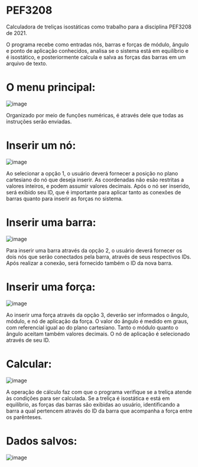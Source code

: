 # PEF3208
Calculadora de treliças isostáticas como trabalho para a disciplina PEF3208 de 2021.

O programa recebe como entradas nós, barras e forças de módulo, ângulo e ponto de aplicação conhecidos, analisa se o sistema está em equilíbrio e é isostático, e posteriormente calcula e salva as forças das barras em um arquivo de texto.

# O menu principal:
![image](https://user-images.githubusercontent.com/87289234/125497607-fcec2192-df79-4c69-9a85-3f8efbddd193.png)

Organizado por meio de funções numéricas, é através dele que todas as instruções serão enviadas.

# Inserir um nó:
![image](https://user-images.githubusercontent.com/87289234/125498045-9f981379-8bfc-4e81-b70b-5bbbd86dc409.png)

Ao selecionar a opção 1, o usuário deverá fornecer a posição no plano cartesiano do nó que deseja inserir. As coordenadas não esão restritas a valores inteiros, e podem assumir valores decimais. Após o nó ser inserido, será exibido seu ID, que é importante para aplicar tanto as conexões de barras quanto para inserir as forças no sistema.

# Inserir uma barra:
![image](https://user-images.githubusercontent.com/87289234/125498637-20538c48-7262-4e01-8f4c-374767aa3523.png)

Para inserir uma barra através da opção 2, o usuário deverá fornecer os dois nós que serão conectados pela barra, através de seus respectivos IDs. Após realizar a conexão, será fornecido também o ID da nova barra.

# Inserir uma força:
![image](https://user-images.githubusercontent.com/87289234/125499022-e74c9298-88df-458d-88c2-eebef55cf0b5.png)

Ao inserir uma força através da opção 3, deverão ser informados o ângulo, módulo, e nó de aplicação da força. O valor do ângulo é medido em graus, com referencial igual ao do plano cartesiano. Tanto o módulo quanto o ângulo aceitam também valores decimais. O nó de aplicação é selecionado através de seu ID.

# Calcular:
![image](https://user-images.githubusercontent.com/87289234/125500222-6c2a270f-4912-4bb4-9bc8-4a5d6872bddf.png)

A operação de cálculo faz com que o programa verifique se a treliça atende às condições para ser calculada. Se a treliça é isostática e está em equilíbrio, as forças das barras são exibidas ao usuário, identificando a barra a qual pertencem através do ID da barra que acompanha a força entre os parênteses.

# Dados salvos:
![image](https://user-images.githubusercontent.com/87289234/125500853-39c31b96-4617-43ef-8c75-ccb7ec102c75.png)



